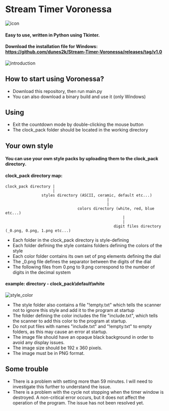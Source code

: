 # Stream Timer Voronessa
![icon](https://github.com/user-attachments/assets/33c3888d-a2fc-4852-8d9e-478c6847ef3f)
#### Easy to use, written in Python using Tkinter.
#### Download the installation file for Windows: https://github.com/dunes2k/Stream-Timer-Voronessa/releases/tag/v1.0
![introduction](https://github.com/user-attachments/assets/90aec769-8fd4-40e0-b70f-d9dde4d3b90e)
## How to start using Voronessa?
- Download this repository, then run main.py
- You can also download a binary build and use it (only Windows)
## Using
- Exit the countdown mode by double-clicking the mouse button
- The clock_pack folder should be located in the working directory
## Your own style
#### You can use your own style packs by uploading them to the clock_pack directory.
#### clock_pack directory map:
```
clock_pack directory |
                     |
                styles directory (ASCII, ceramic, default etc...)
                                             |
                                             |
                                colors directory (white, red, blue etc...)
                                                    |
                                                    |
                                                digit files directory (_0.png, 0.png, 1.png etc...)
```
- Each folder in the clock_pack directory is style-defining
- Each folder defining the style contains folders defining the colors of the style
- Each color folder contains its own set of png elements defining the dial
- The _0.png file defines the separator between the digits of the dial
- The following files from 0.png to 9.png correspond to the number of digits in the decimal system
#### example: directory - clock_pack\default\white
![style_color](https://github.com/user-attachments/assets/3245ee85-bb6b-4799-959e-ac8d89bf20ef)
- The style folder also contains a file "!empty.txt" which tells the scanner not to ignore this style and add it to the program at startup
- The folder defining the color includes the file "include.txt", which tells the scanner to add this color to the program at startup.
- Do not put files with names "include.txt" and "!empty.txt" to empty folders, as this may cause an error at startup.
- The image file should have an opaque black background in order to avoid any display issues.
- The image size should be 192 x 360 pixels.
- The image must be in PNG format.
## Some trouble
- There is a problem with setting more than 59 minutes. I will need to investigate this further to understand the issue.
- There is a problem with the cycle not stopping when the timer window is destroyed. A non-critical error occurs, but it does not affect the operation of the program. The issue has not been resolved yet.
